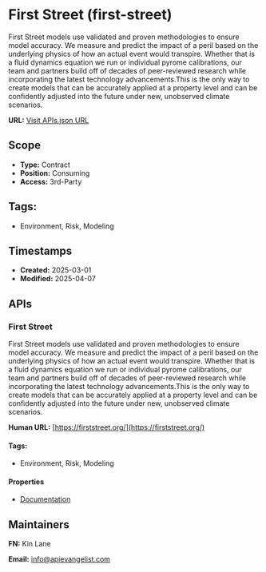 # First Street (first-street)
First Street models use validated and proven methodologies to ensure model accuracy. We measure and predict the impact of a peril based on the underlying physics of how an actual event would transpire. Whether that is a fluid dynamics equation we run or individual pyrome calibrations, our team and partners build off of decades of peer-reviewed research while incorporating the latest technology advancements.This is the only way to create models that can be accurately applied at a property level and can be confidently adjusted into the future under new, unobserved climate scenarios.

**URL:** [Visit APIs.json URL](https://raw.githubusercontent.com/api-evangelist/first-street/refs/heads/main/apis.yml)

## Scope

- **Type:** Contract 
- **Position:** Consuming 
- **Access:** 3rd-Party 

## Tags:

 - Environment, Risk, Modeling

## Timestamps

- **Created:** 2025-03-01 
- **Modified:** 2025-04-07 

## APIs

### First Street
First Street models use validated and proven methodologies to ensure model accuracy. We measure and predict the impact of a peril based on the underlying physics of how an actual event would transpire. Whether that is a fluid dynamics equation we run or individual pyrome calibrations, our team and partners build off of decades of peer-reviewed research while incorporating the latest technology advancements.This is the only way to create models that can be accurately applied at a property level and can be confidently adjusted into the future under new, unobserved climate scenarios.

**Human URL:** [https://firststreet.org/](https://firststreet.org/)


#### Tags:

 - Environment, Risk, Modeling

#### Properties

- [Documentation](https://firststreet.org/)

## Maintainers

**FN:** Kin Lane

**Email:** info@apievangelist.com

